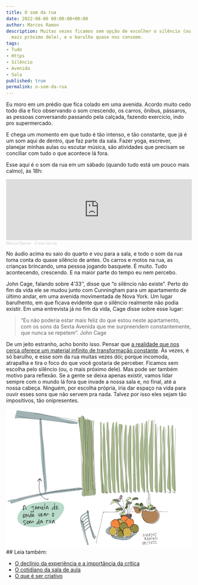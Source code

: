 ```yaml
---
title: O som da rua
date: 2022-08-06 00:00:00+00:00
author: Marcos Ramon
description: Muitas vezes ficamos sem opção de escolher o silêncio (ou o que seria
  mais próximo dele), e o barulho quase nos consome.
tags:
- Tudo
- Https
- Silêncio
- Avenida
- Sala
published: true
permalink: o-som-da-rua
---
```

Eu moro em um prédio que fica colado em uma avenida. Acordo muito cedo todo dia e fico observando o som crescendo, os carros, ônibus, pássaros, as pessoas conversando passando pela calçada, fazendo exercício, indo pro supermercado. 

E chega um momento em que tudo é tão intenso, e tão constante, que já é um som aqui de dentro, que faz parte da sala. Fazer yoga, escrever, planejar minhas aulas ou escutar música, são atividades que precisam se conciliar com tudo o que acontece lá fora.

Esse aqui é o som da rua em um sábado (quando tudo está um pouco mais calmo), às 18h:

<iframe width="100%" height="166" scrolling="no" frameborder="no" allow="autoplay" src="https://w.soundcloud.com/player/?url=https%3A//api.soundcloud.com/tracks/1319257954&color=%23ff5500&auto_play=false&hide_related=false&show_comments=true&show_user=true&show_reposts=false&show_teaser=true"></iframe><div style="font-size: 10px; color: #cccccc;line-break: anywhere;word-break: normal;overflow: hidden;white-space: nowrap;text-overflow: ellipsis; font-family: Interstate,Lucida Grande,Lucida Sans Unicode,Lucida Sans,Garuda,Verdana,Tahoma,sans-serif;font-weight: 100;"><a href="https://soundcloud.com/marcosramon" title="Marcos Ramon" target="_blank" style="color: #cccccc; text-decoration: none;">Marcos Ramon</a> · <a href="https://soundcloud.com/marcosramon/o-som-da-rua" title="O som da rua" target="_blank" style="color: #cccccc; text-decoration: none;">O som da rua</a></div>

No áudio acima eu saio do quarto e vou para a sala, e todo o som da rua toma conta do quase silêncio de antes. Os carros e motos na rua, as crianças brincando, uma pessoa jogando basquete. É muito. Tudo acontecendo, crescendo. E na maior parte do tempo eu nem percebo. 

John Cage, falando sobre 4’33’’, disse que “o silêncio não existe”. Perto do fim da vida ele se mudou junto com Cunningham para um apartamento de último andar, em uma avenida movimentada de Nova York. Um lugar barulhento, em que ficava evidente que o silêncio realmente não podia existir. Em uma entrevista já no fim da vida, Cage disse sobre esse lugar:

> “Eu não poderia estar mais feliz do que estou neste apartamento, com os sons da Sexta Avenida que me surpreendem constantemente, que nunca se repetem”. John Cage

De um jeito estranho, acho bonito isso. Pensar que [a realidade que nos cerca oferece um material infinito de transformação constante](https://marcosramon.net/gostar-de-arte-contemporanea). Às vezes, é só barulho, e esse som da rua muitas vezes dói; porque incomoda, atrapalha e tira o foco do que você gostaria de perceber. Ficamos sem escolha pelo silêncio (ou, o mais próximo dele). Mas pode ser também motivo para reflexão. Se a gente se deixa apenas existir, vamos lidar sempre com o mundo lá fora que invade a nossa sala e, no final, até a nossa cabeça. Ninguém, por escolha própria, iria dar espaço na vida para ouvir esses sons que não servem pra nada. Talvez por isso eles sejam tão impositivos, tão onipresentes.

<img src="/assets/img/somdarua.png">

<div class="leia-tambem" markdown="1">
## Leia também:

- <a href="/o-declinio-da-experiencia-e-a-importancia-da-critica">O declínio da experiência e a importância da crítica</a>
- <a href="/o-cotidiano-da-sala-de-aula">O cotidiano da sala de aula</a>
- <a href="/o-que-e-ser-criativo">O que é ser criativo</a>
</div>